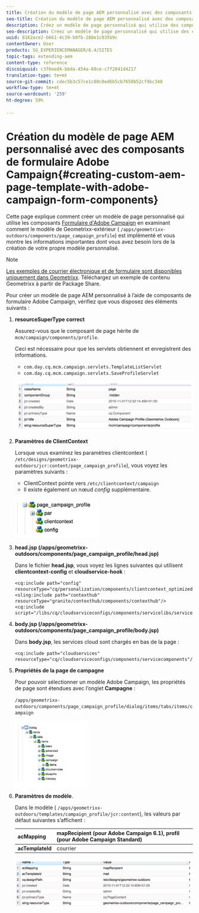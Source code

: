```yaml
---
title: Création du modèle de page AEM personnalisé avec des composants de formulaire Adobe Campaign
seo-title: Création du modèle de page AEM personnalisé avec des composants de formulaire Adobe Campaign
description: Créez un modèle de page personnalisé qui utilise des composants de formulaire Adobe Campaign.
seo-description: Créez un modèle de page personnalisé qui utilise des composants de formulaire Adobe Campaign.
uuid: 8162ace2-b661-4c39-b0fb-288e1c035b9c
contentOwner: User
products: SG_EXPERIENCEMANAGER/6.4/SITES
topic-tags: extending-aem
content-type: reference
discoiquuid: c3f6eed4-bbda-454a-88ce-c7f2041d4217
translation-type: tm+mt
source-git-commit: cdec5b3c57ce1c80c0ed6b5cb7650b52cf9bc340
workflow-type: tm+mt
source-wordcount: '259'
ht-degree: 59%

---
```



# Création du modèle de page AEM personnalisé avec des composants de formulaire Adobe Campaign{#creating-custom-aem-page-template-with-adobe-campaign-form-components}

Cette page explique comment créer un modèle de page personnalisé qui utilise les composants [Formulaire d&#39;Adobe Campaign](/help/sites-authoring/adobe-campaign-components.md) en examinant comment le modèle de Geometrixx-extérieur ( `/apps/geometrixx-outdoors/components/page_campaign_profile`) est implémenté et vous montre les informations importantes dont vous avez besoin lors de la création de votre propre modèle personnalisé.

>[!NOTE]
>
>[Les exemples de courrier électronique et de formulaire sont disponibles uniquement dans Geometrixx](/help/sites-developing/we-retail.md). Téléchargez un exemple de contenu Geometrixx à partir de Package Share.

Pour créer un modèle de page AEM personnalisé à l’aide de composants de formulaire Adobe Campaign, vérifiez que vous disposez des éléments suivants :

1. **resourceSuperType correct**

   Assurez-vous que le composant de page hérite de `mcm/campaign/components/profile`.

   Ceci est nécessaire pour que les servlets obtiennent et enregistrent des informations.

   * `com.day.cq.mcm.campaign.servlets.TemplateListServlet`
   * `com.day.cq.mcm.campaign.servlets.SaveProfileServlet`

   ![chlimage_1-201](assets/chlimage_1-201.png)

1. **Paramètres de ClientContext**

   Lorsque vous examinez les paramètres clientcontext ( `/etc/designs/geometrixx-outdoors/jcr:content/page_campaign_profile`), vous voyez les paramètres suivants :

   * ClientContext pointe vers `/etc/clientcontext/campaign`
   * Il existe également un nœud *config* supplémentaire.

   ![chlimage_1-202](assets/chlimage_1-202.png)

1. **head.jsp (/apps/geometrixx-outdoors/components/page_campaign_profile/head.jsp)**

   Dans le fichier **head.jsp**, vous voyez les lignes suivantes qui utilisent **clientcontext-config** et **cloudservice-hook** :

   ```
   <cq:include path="config" resourceType="cq/personalization/components/clientcontext_optimized/config"/>
   <sling:include path="contexthub" resourceType="granite/contexthub/components/contexthub"/>
   <cq:include script="/libs/cq/cloudserviceconfigs/components/servicelibs/servicelibs.jsp"/>
   ```

1. **body.jsp (/apps/geometrixx-outdoors/components/page_campaign_profile/body.jsp)**

   Dans **body.jsp**, les services cloud sont chargés en bas de la page :

   ```
   <cq:include path="cloudservices" resourceType="cq/cloudserviceconfigs/components/servicecomponents"/>
   ```

1. **Propriétés de la page de campagne**

   Pour pouvoir sélectionner un modèle Adobe Campaign, les propriétés de page sont étendues avec l’onglet **Campagne** :

   `/apps/geometrixx-outdoors/components/page_campaign_profile/dialog/items/tabs/items/campaign`

   ![chlimage_1-203](assets/chlimage_1-203.png)

1. **Paramètres de modèle**.

   Dans le modèle ( `/apps/geometrixx-outdoors/templates/campaign_profile/jcr:content`), les valeurs par défaut suivantes s’affichent :

   | **acMapping** | mapRecipient (pour Adobe Campaign 6.1), profil (pour Adobe Campaign Standard) |
   |---|---|
   | **acTemplateId** | courrier |

   ![chlimage_1-204](assets/chlimage_1-204.png)

